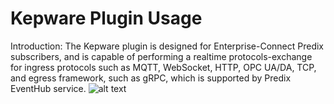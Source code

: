 # Kepware Plugin Usage

Introduction:
The Kepware plugin is designed for Enterprise-Connect Predix subscribers, and is capable of performing a realtime protocols-exchange for ingress protocols such as MQTT, WebSocket, HTTP, OPC UA/DA, TCP, and egress framework, such as gRPC, which is supported by Predix EventHub service.
![alt text](https://github.build.ge.com/Enterprise-Connect/ec-sdk/blob/beta/plugins/kepware/KepwareCBPlugin.png)
